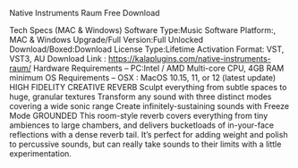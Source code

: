 Native Instruments Raum Free Download 

Tech Specs (MAC & Windows)
Software Type:Music Software
Platform:, MAC & Windows
Upgrade/Full Version:Full Unlocked
Download/Boxed:Download
License Type:Lifetime Activation
Format: VST, VST3, AU
Download Link : https://kalaplugins.com/native-instruments-raum/
Hardware Requirements – PC:Intel / AMD Multi-core CPU, 4GB RAM minimum
OS Requirements – OSX : MacOS 10.15, 11, or 12 (latest update)
HIGH FIDELITY CREATIVE REVERB
Sculpt everything from subtle spaces to huge, granular textures
Transform any sound with three distinct modes covering a wide sonic range
Create infinitely-sustaining sounds with Freeze Mode
GROUNDED
This room-style reverb covers everything from tiny ambiences to large chambers, and delivers bucketloads of in-your-face reflections with a dense reverb tail. It’s perfect for adding weight and polish to percussive sounds, but can really take sounds to their limits with a little experimentation.
